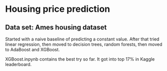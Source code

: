 # Housing price prediction

## Data set: Ames housing dataset

Started with a naive baseline of predicting a constant value. After that tried linear regression, then moved to decision trees, random forests, then moved to AdaBoost and XGBoost.

XGBoost.inpynb contains the best try so far. It got into top 17% in Kaggle leaderboard.


